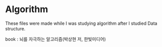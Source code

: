 # Algorithm

These files were made while I was studying algorithm after I studied Data structure. 

book : 뇌를 자극하는 알고리즘(박상현 저, 한빛미디어)
